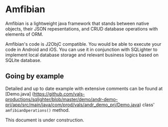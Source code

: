 # Amfibian 

Amfibian is a lightweight java framework that stands between native objects, their JSON repesentations, and CRUD database operations with elements of ORM. 

Amfibian's code is J2ObjC compatible. You would be able to execute your code in Android and iOS. You can use it in conjunction with SQLighter to implement local database storage and relevant business logics based on SQLite database.

## Going by example

Detailed and up to date example with extensive comments can
be found at [Demo.java] 
(https://github.com/vals-productions/sqlighter/blob/master/demo/andr-demo-prj/app/src/main/java/com/prod/vals/andr_demo_prj/Demo.java) class' `amfibianOperations()` method. 

This document is under construction.









